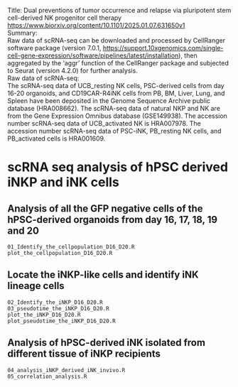 Title: Dual preventions of tumor occurrence and relapse via pluripotent stem cell-derived NK progenitor cell therapy 
https://www.biorxiv.org/content/10.1101/2025.01.07.631650v1  
Summary:  
Raw data of scRNA-seq can be downloaded and processed by CellRanger software package (version 7.0.1, https://support.10xgenomics.com/single-cell-gene-expression/software/pipelines/latest/installation), then aggregated by the ‘aggr’ function of the CellRanger package and subjected to Seurat (version 4.2.0) for further analysis.  
Raw data of scRNA-seq:  
The scRNA-seq data of UCB_resting NK cells, PSC-derived cells from day 16-20 organoids, and CD19CAR-R4iNK cells from PB, BM, Liver, Lung, and Spleen have been deposited in the Genome Sequence Archive public database (HRA008662). The scRNA-seq data of natural NKP and NK are from the Gene Expression Omnibus database (GSE149938). The accession number scRNA-seq data of UCB_activated NK is HRA007978. The accession number scRNA-seq data of PSC-iNK, PB_resting NK cells, and PB_activated cells is HRA001609.  

# scRNA seq analysis of hPSC derived iNKP and iNK cells

## Analysis of all the GFP negative cells of the hPSC-derived organoids from day 16, 17, 18, 19 and 20
    01_Identify_the_cellpopulation_D16_D20.R
    plot_the_cellpopulation_D16_D20.R

## Locate the iNKP-like cells and identify iNK lineage cells 
    02_Identify_the_iNKP_D16_D20.R
    03_pseudotime_the_iNKP_D16_D20.R
    plot_the_iNKP_D16_D20.R
    plot_pseudotime_the_iNKP_D16_D20.R

## Analysis of hPSC-derived iNK isolated from different tissue of iNKP recipients
    04_analysis_iNKP_derived_iNK_invivo.R
    05_correlation_analysis.R
